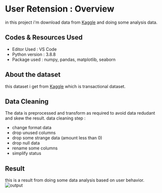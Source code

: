 # User Retension : Overview
in this project i'm download data from [Kaggle](https://www.kaggle.com/zusmani/pakistans-largest-ecommerce-dataset) and doing some analysis data.

## Codes & Resources Used
- Editor Used : VS Code
- Python version : 3.8.8
- Package used : numpy, pandas, matplotlib, seaborn

## About the dataset
this dataset i get from [Kaggle](https://www.kaggle.com/zusmani/pakistans-largest-ecommerce-dataset) which is transactional dataset.

## Data Cleaning
The data is preprocessed and transform as required to avoid data redudant and skew the result.
data cleaning step : 
- change format data
- drop unused columns
- drop some strange data (amount less than 0)
- drop null data
- rename some columns
- simplify status

## Result
this is a result from doing some data analysis based on user behavior.
![output](https://user-images.githubusercontent.com/41662335/144259122-2fe194f2-3be5-4f11-a701-0674f71b503a.png)

